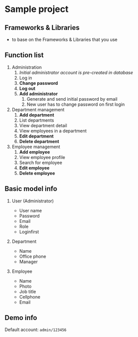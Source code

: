 # Sample project

## Frameworks & Libraries

- to base on the Frameworks & Libraries that you use

## Function list

1. Administration
    1. *Initial administrator account is pre-created in database*
    2. Log in
    3. **Change password**
    4. **Log out**
    5. **Add administrator**
        1. Generate and send initial password by email
        2. New user has to change password on first login
2. Department management
    1. **Add department**
    2. List departments
    3. View department detail
    4. View employees in a department
    5. **Edit department**
    6. **Delete department**
3. Employee management
    1. **Add employee**
    2. View employee profile
    3. Search for employee
    4. **Edit employee**
    5. **Delete employee**

## Basic model info

1. User (Administrator)
    - User name
    - Password
    - Email
    - Role
    - Loginfirst

2. Department
    - Name
    - Office phone
    - Manager

3. Employee
    - Name
    - Photo
    - Job title
    - Cellphone
    - Email

## Demo info

Default account: `admin/123456`
